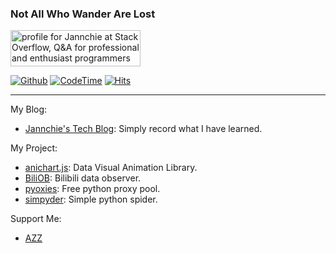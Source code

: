 ### Not All Who Wander Are Lost


<a href="https://stackoverflow.com/users/8625892/jannchie"><img src="https://stackoverflow.com/users/flair/8625892.png?theme=dark" width="208" height="58" alt="profile for Jannchie at Stack Overflow, Q&amp;A for professional and enthusiast programmers" title="profile for Jannchie at Stack Overflow, Q&amp;A for professional and enthusiast programmers"></a>


[![Github](https://img.shields.io/github/followers/jannchie?label=Follow&style=social)](https://github.com/jannchie)
[![CodeTime](https://img.shields.io/endpoint?style=social&url=https://codetime-api.datreks.com/badge/2)](https://codetime.datreks.com)
[![Hits](https://hits.seeyoufarm.com/api/count/incr/badge.svg?url=https%3A%2F%2Fgithub.com%2FJannchie%2FJannchie&count_bg=%233D91C8&title_bg=%23555555&icon=github.svg&icon_color=%23E7E7E7&title=Views&edge_flat=true)](https://hits.seeyoufarm.com)

---

My Blog: 
- [Jannchie's Tech Blog](https://jannchie.github.io/): Simply record what I have learned.

My Project:
- [anichart.js](https://github.com/Jannchie/anichart.js):  Data Visual Animation Library.
- [BiliOB](https://www.biliob.com/): Bilibili data observer.
- [pyoxies](https://github.com/Jannchie/pyoxies):  Free python proxy pool.
- [simpyder](https://pypi.org/project/simpyder/):  Simple python spider.

Support Me:
- [AZZ](https://azz.net/jannchie)
